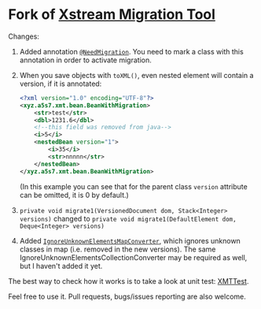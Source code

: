 # Fork of [Xstream Migration Tool](http://wiki.pmease.com/display/xmt/Documentation+Home)

Changes:

1. Added annotation [`@NeedMigration`](https://github.com/astukalo/xmt/blob/master/src/main/java/xyz/a5s7/xmt/NeedMigration.java). You need to mark a class with this annotation in order to activate migration.
2. When you save objects with `toXML()`, even nested element will contain a version, if it is annotated:

   ```xml
   <?xml version="1.0" encoding="UTF-8"?>
   <xyz.a5s7.xmt.bean.BeanWithMigration>
       <str>test</str>
       <dbl>1231.6</dbl>
       <!--this field was removed from java-->
       <i>5</i>
       <nestedBean version="1">
           <i>35</i>
           <str>nnnnn</str>
       </nestedBean>
   </xyz.a5s7.xmt.bean.BeanWithMigration>
   ```
   (In this example you can see that for the parent class `version` attribute can be omitted, it is 0 by default.)
3. `private void migrate1(VersionedDocument dom, Stack<Integer> versions)` changed to
`private void migrate1(DefaultElement dom, Deque<Integer> versions)`
4. Added [`IgnoreUnknownElementsMapConverter`](https://github.com/astukalo/xmt/blob/master/src/main/java/xyz/a5s7/xmt/IgnoreUnknownElementsMapConverter.java), which ignores unknown classes in map (i.e. removed in the new versions).
The same IgnoreUnknownElementsCollectionConverter may be required as well, but I haven't added it yet.

The best way to check how it works is to take a look at unit test: [XMTTest](https://github.com/astukalo/xmt/blob/master/src/test/java/xyz/a5s7/xmt/XMTTest.java).

Feel free to use it. Pull requests, bugs/issues reporting are also welcome.
